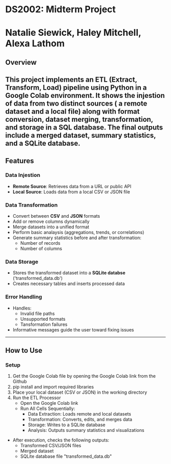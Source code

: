 # DS2002: Midterm Project
# Natalie Siewick, Haley Mitchell, Alexa Lathom

## Overview 
This project implements an **ETL (Extract, Transform, Load) pipeline** using Python in a Google Colab environment. It shows the injestion of data from two distinct sources ( a remote dataset and a local file) along with format conversion, dataset merging, transformation, and storage in a SQL database. The final outputs include a merged dataset, summary statistics, and a SQLite database. 
---

## Features 

### Data Injestion 

- **Remote Source**: Retrieves data from a URL or public API
- **Local Source**: Loads data from a local CSV or JSON file

### Data Transformation 

- Convert between **CSV** and **JSON** formats
- Add or remove columns dynamically
- Merge datasets into a unified format
- Perform basic analaysis (aggregations, trends, or correlations)
- Generate summary statistics before and after transformation:
   - Number of records
   - Number of columns

### Data Storage 
- Stores the transformed dataset into a **SQLite databse** ('transformed_data.db')
- Creates necessary tables and inserts processed data 

### Error Handling 
- Handles:
  - Invalid file paths
  - Unsupported formats
  - Tansformation failures
- Informative messages guide the user toward fixing issues

---

## How to Use 

### Setup 

1. Get the Google Colab file by opening the Google Colab link from the Github
2. pip install and import required libraries
3. Place your local dataset (CSV or JSON) in the working directory
4. Run the ETL Processor
   - Open the Google Colab link
   - Run All Cells Sequentially: 
     - Data Extraction: Loads remote and local datasets
     - Transformation: Converts, edits, and merges data
     - Storage: Writes to a SQLite database
     - Analysis: Outputs summary statistics and visualizations
  - After execution, checks the following outputs:
    - Transformed CSV/JSON files
    - Merged dataset
    - SQLite database file "transformed_data.db"
